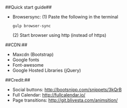 ##Quick start guide##
- Browsersync: 
  (1) Paste the following in the terminal
  ```
  gulp browser-sync
  ```
  (2) Start browser using http (instead of https)

##CDN:##
- Maxcdn (Bootstrap) 
- Google fonts
- Font-awesome
- Google Hosted Libraries (jQuery)

##Credit:##
- Social buttons: http://bootsnipp.com/snippets/3kQrB
- Full Calendar: http://fullcalendar.io/
- Page transitions: http://git.blivesta.com/animsition/

  
